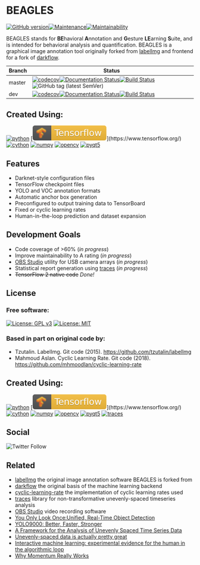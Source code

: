 # BEAGLES

[![GitHub version](https://badge.fury.io/gh/rjdbcm%2FBEAGLES.svg)](https://badge.fury.io/gh/rjdbcm%2FBEAGLES)[![Maintenance](https://img.shields.io/badge/Maintained%3F-yes-green.svg)](https://GitHub.com/rjdbcm/BEAGLES/graphs/commit-activity)[![Maintainability](https://api.codeclimate.com/v1/badges/9899a9bd3cdfadaee972/maintainability)](https://codeclimate.com/github/rjdbcm/BEAGLES/maintainability)

BEAGLES stands for **BE**havioral **A**nnotation and **G**esture **LE**arning **S**uite, and is intended for behavioral analysis and quantification. BEAGLES is a graphical image annotation 
tool originally forked from [labelImg](https://github.com/tzutalin/labelImg) and frontend for a fork of 
[darkflow](https://github.com/thtrieu/darkflow).

|  Branch  |                     Status                     |
|----------|------------------------------------------------|
| master   |[![codecov](https://codecov.io/gh/rjdbcm/BEAGLES/branch/master/graph/badge.svg)](https://codecov.io/gh/rjdbcm/BEAGLES)[![Documentation Status](https://readthedocs.org/projects/beagles/badge/?version=stable)](https://beagles.readthedocs.io/en/stable/?badge=stable)[![Build Status](https://travis-ci.com/rjdbcm/BEAGLES.svg?branch=master)](https://travis-ci.com/rjdbcm/BEAGLES)![GitHub tag (latest SemVer)](https://img.shields.io/github/v/tag/rjdbcm/BEAGLES)
| dev      |[![codecov](https://codecov.io/gh/rjdbcm/BEAGLES/branch/dev/graph/badge.svg)](https://codecov.io/gh/rjdbcm/BEAGLES)[![Documentation Status](https://readthedocs.org/projects/beagles/badge/?version=latest)](https://beagles.readthedocs.io/en/latest/?badge=latest)[![Build Status](https://travis-ci.com/rjdbcm/BEAGLES.svg?branch=dev)](https://travis-ci.com/rjdbcm/BEAGLES)

## Created Using:

[![python](https://img.shields.io/badge/python-3.6%20|%203.7-blue.svg)](https://www.python.org/downloads/release/python-360/)
[![tensorflow](https://raw.githubusercontent.com/aleen42/badges/master/src/tensorflow.svg?)](https://www.tensorflow.org/)
[![cython](https://img.shields.io/badge/Cython-0.29.6-%23646464)](https://cython.org)
[![numpy](https://img.shields.io/badge/NumPy-1.18-013243)](https://numpy.org/)
[![opencv](https://img.shields.io/badge/OpenCV-4.0-%233a6aeb)](https://opencv.org/)
[![pyqt5](https://img.shields.io/badge/PyQt-5.12-41cd52.svg)](https://pypi.org/project/PyQt5/)

## Features
- Darknet-style configuration files 
- TensorFlow checkpoint files
- YOLO and VOC annotation formats
- Automatic anchor box generation
- Preconfigured to output training data to TensorBoard
- Fixed or cyclic learning rates 
- Human-in-the-loop prediction and dataset expansion

## Development Goals

- Code coverage of \>60% (*in progress*)
- Improve maintainability to A rating (*in progress*)
- [OBS Studio](https://github.com/obsproject/obs-studio) utility for USB camera arrays (*in progress*)
- Statistical report generation using [traces](https://github.com/datascopeanalytics/traces) (*in progress*)
- ~~TensorFlow 2 native code~~ *Done!*

## License

### Free software:
[![License: GPL v3](https://img.shields.io/badge/License-GPLv3-blue.svg)](https://www.gnu.org/licenses/gpl-3.0)
[![License: MIT](https://img.shields.io/badge/License-MIT-yellow.svg)](https://github.com/rjdbcm/slgrSuite/blob/master/NOTICE)

### Based in part on original code by: 
- Tzutalin. LabelImg. Git code (2015). https://github.com/tzutalin/labelImg
- Mahmoud Aslan. Cyclic Learning Rate. Git code (2018). https://github.com/mhmoodlan/cyclic-learning-rate

## Created Using:

[![python](https://img.shields.io/badge/python-3.7%20|%203.8-blue.svg)](https://www.python.org/downloads/release/python-360/)
[![tensorflow](https://raw.githubusercontent.com/aleen42/badges/master/src/tensorflow.svg?)](https://www.tensorflow.org/)
[![cython](https://img.shields.io/badge/Cython-0.29.6-%23646464)](https://cython.org)
[![numpy](https://img.shields.io/badge/NumPy-1.18-013243)](https://numpy.org/)
[![opencv](https://img.shields.io/badge/OpenCV-4.0-%233a6aeb)](https://opencv.org/)
[![pyqt5](https://img.shields.io/badge/PyQt-5.12-41cd52.svg)](https://pypi.org/project/PyQt5/)
[![traces](https://img.shields.io/badge/traces-0.5.0-orange.svg)](https://github.com/datascopeanalytics/traces)

## Social

![Twitter Follow](https://img.shields.io/twitter/follow/BEAGLES44967623?label=Follow&style=social)

## Related

- [labelImg](https://github.com/tzutalin/labelImg) the original image annotation software BEAGLES is forked from
- [darkflow](https://github.com/thtrieu/darkflow) the original basis of the machine learning backend
- [cyclic-learning-rate](https://github.com/mhmoodlan/cyclic-learning-rate) the implementation of cyclic learning rates used
- [traces](https://github.com/datascopeanalytics/traces) library for non-transformative unevenly-spaced timeseries analysis
- [OBS Studio](https://github.com/obsproject/obs-studio) video recording software
- [You Only Look Once:Unified, Real-Time Object Detection](https://pjreddie.com/media/files/papers/yolo_1.pdf)
- [YOLO9000: Better, Faster, Stronger](https://pjreddie.com/media/files/papers/YOLO9000.pdf)
- [A Framework for the Analysis of Unevenly Spaced Time Series Data](http://www.eckner.com/papers/unevenly_spaced_time_series_analysis.pdf)
- [Unevenly-spaced data is actually pretty great](https://datascopeanalytics.com/blog/unevenly-spaced-time-series/)
- [Interactive machine learning: experimental evidence for the human in the algorithmic loop](https://link.springer.com/content/pdf/10.1007/s10489-018-1361-5.pdf)
- [Why Momentum Really Works](https://distill.pub/2017/momentum/)

